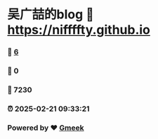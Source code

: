 # 吴广喆的blog :link: https://niffffty.github.io 
### :page_facing_up: [6](https://niffffty.github.io/tag.html) 
### :speech_balloon: 0 
### :hibiscus: 7230 
### :alarm_clock: 2025-02-21 09:33:21 
### Powered by :heart: [Gmeek](https://github.com/Meekdai/Gmeek)
